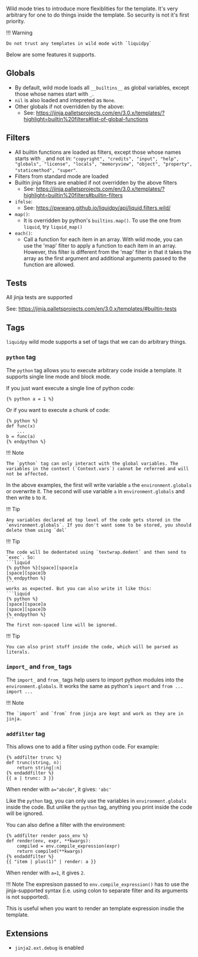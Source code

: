 Wild mode tries to introduce more flexiblities for the template. It's very arbitrary for one to do things inside the template. So security is not it's first priority.

!!! Warning

    Do not trust any templates in wild mode with `liquidpy`

Below are some features it supports.

## Globals

- By default, wild mode loads all `__builtins__` as global variables, except those whose names start with `_`.
- `nil` is also loaded and intepreted as `None`.
- Other globals if not overridden by the above:
    - See: https://jinja.palletsprojects.com/en/3.0.x/templates/?highlight=builtin%20filters#list-of-global-functions

## Filters

- All builtin functions are loaded as filters, except those whose names starts with `_` and not in: `"copyright", "credits", "input", "help", "globals", "license", "locals", "memoryview", "object", "property", "staticmethod", "super"`.
- Filters from standard mode are loaded
- Builtin jinja filters are enabled if not overridden by the above filters
    - See: https://jinja.palletsprojects.com/en/3.0.x/templates/?highlight=builtin%20filters#builtin-filters
- `ifelse`:
    - See: https://pwwang.github.io/liquidpy/api/liquid.filters.wild/
- `map()`:
    - It is overridden by python's `builtins.map()`. To use the one from `liquid`, try `liquid_map()`
- `each()`:
    - Call a function for each item in an array. With wild mode, you can use the 'map' filter to apply a function to each item in an array. However, this filter is different from the 'map' filter in that it takes the array as the first argument and additional arguments passed to the function are allowed.

## Tests

All jinja tests are supported

See: https://jinja.palletsprojects.com/en/3.0.x/templates/#builtin-tests

## Tags

`liquidpy` wild mode supports a set of tags that we can do arbitrary things.

### `python` tag

The `python` tag allows you to execute arbitrary code inside a template. It supports single line mode and block mode.

If you just want execute a single line of python code:

```liquid
{% python a = 1 %}
```

Or if you want to execute a chunk of code:
```liquid
{% python %}
def func(x)
    ...
b = func(a)
{% endpython %}
```

!!! Note

    The `python` tag can only interact with the global variables. The variables in the context (`Context.vars`) cannot be referred and will not be affected.

In the above examples, the first will write variable `a` the `environment.globals` or overwrite it.
The second will use variable `a` in `environment.globals` and then write `b` to it.

!!! Tip

    Any variables declared at top level of the code gets stored in the `environment.globals`. If you don't want some to be stored, you should delete them using `del`

!!! Tip

    The code will be dedentated using `textwrap.dedent` and then send to `exec`. So:
    ```liquid
    {% python %}[space][space]a
    [space][space]b
    {% endpython %}
    ```
    works as expected. But you can also write it like this:
    ```liquid
    {% python %}
    [space][space]a
    [space][space]b
    {% endpython %}
    ```
    The first non-spaced line will be ignored.

!!! Tip

    You can also print stuff inside the code, which will be parsed as literals.

### `import_` and `from_` tags

The `import_` and `from_` tags help users to import python modules into the `environment.globals`.
It works the same as python's `import` and `from ... import ...`

!!! Note

    The `import` and `from` from jinja are kept and work as they are in jinja.

### `addfilter` tag

This allows one to add a filter using python code. For example:

```liquid
{% addfilter trunc %}
def trunc(string, n):
    return string[:n]
{% endaddfilter %}
{{ a | trunc: 3 }}
```
When render with `a="abcde"`, it gives: `'abc'`

Like the `python` tag, you can only use the variables in `environment.globals` inside the code.
But unlike the `python` tag, anything you print inside the code will be ignored.

You can also define a filter with the environment:

```liquid
{% addfilter render pass_env %}
def render(env, expr, **kwargs):
    compiled = env.compile_expression(expr)
    return compiled(**kwargs)
{% endaddfilter %}
{{ "item | plus(1)" | render: a }}
```

When render with `a=1`, it gives `2`.

!!! Note
    The expresison passed to `env.compile_expression()` has to use the jinja-supported syntax (i.e. using colon to separate filter and its arguments is not supported).

This is useful when you want to render an template expression insdie the template.

## Extensions

- `jinja2.ext.debug` is enabled
